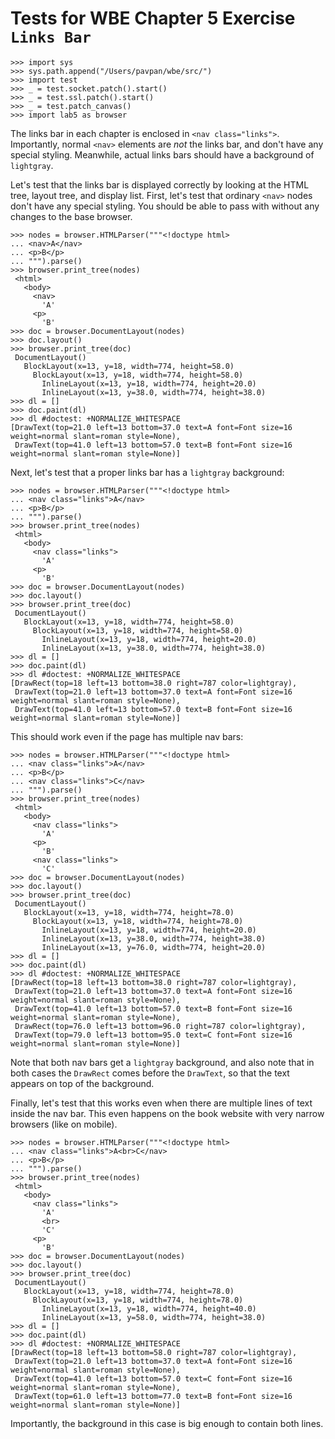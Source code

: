 Tests for WBE Chapter 5 Exercise `Links Bar`
============================================

    >>> import sys
    >>> sys.path.append("/Users/pavpan/wbe/src/")
    >>> import test
    >>> _ = test.socket.patch().start()
    >>> _ = test.ssl.patch().start()
    >>> _ = test.patch_canvas()
    >>> import lab5 as browser

The links bar in each chapter is enclosed in `<nav class="links">`.
Importantly, normal `<nav>` elements are *not* the links bar, and
don't have any special styling. Meanwhile, actual links bars should
have a background of `lightgray`.

Let's test that the links bar is displayed correctly by looking at the
HTML tree, layout tree, and display list. First, let's test that
ordinary `<nav>` nodes don't have any special styling. You should be
able to pass with without any changes to the base browser.

    >>> nodes = browser.HTMLParser("""<!doctype html>
    ... <nav>A</nav>
    ... <p>B</p>
    ... """).parse()
    >>> browser.print_tree(nodes)
     <html>
       <body>
         <nav>
           'A'
         <p>
           'B'
    >>> doc = browser.DocumentLayout(nodes)
    >>> doc.layout()
    >>> browser.print_tree(doc)
     DocumentLayout()
       BlockLayout(x=13, y=18, width=774, height=58.0)
         BlockLayout(x=13, y=18, width=774, height=58.0)
           InlineLayout(x=13, y=18, width=774, height=20.0)
           InlineLayout(x=13, y=38.0, width=774, height=38.0)
    >>> dl = []
    >>> doc.paint(dl)
    >>> dl #doctest: +NORMALIZE_WHITESPACE
    [DrawText(top=21.0 left=13 bottom=37.0 text=A font=Font size=16 weight=normal slant=roman style=None),
     DrawText(top=41.0 left=13 bottom=57.0 text=B font=Font size=16 weight=normal slant=roman style=None)]

Next, let's test that a proper links bar has a `lightgray` background:

    >>> nodes = browser.HTMLParser("""<!doctype html>
    ... <nav class="links">A</nav>
    ... <p>B</p>
    ... """).parse()
    >>> browser.print_tree(nodes)
     <html>
       <body>
         <nav class="links">
           'A'
         <p>
           'B'
    >>> doc = browser.DocumentLayout(nodes)
    >>> doc.layout()
    >>> browser.print_tree(doc)
     DocumentLayout()
       BlockLayout(x=13, y=18, width=774, height=58.0)
         BlockLayout(x=13, y=18, width=774, height=58.0)
           InlineLayout(x=13, y=18, width=774, height=20.0)
           InlineLayout(x=13, y=38.0, width=774, height=38.0)
    >>> dl = []
    >>> doc.paint(dl)
    >>> dl #doctest: +NORMALIZE_WHITESPACE
    [DrawRect(top=18 left=13 bottom=38.0 right=787 color=lightgray),
     DrawText(top=21.0 left=13 bottom=37.0 text=A font=Font size=16 weight=normal slant=roman style=None),
     DrawText(top=41.0 left=13 bottom=57.0 text=B font=Font size=16 weight=normal slant=roman style=None)]

This should work even if the page has multiple nav bars:

    >>> nodes = browser.HTMLParser("""<!doctype html>
    ... <nav class="links">A</nav>
    ... <p>B</p>
    ... <nav class="links">C</nav>
    ... """).parse()
    >>> browser.print_tree(nodes)
     <html>
       <body>
         <nav class="links">
           'A'
         <p>
           'B'
         <nav class="links">
           'C'
    >>> doc = browser.DocumentLayout(nodes)
    >>> doc.layout()
    >>> browser.print_tree(doc)
     DocumentLayout()
       BlockLayout(x=13, y=18, width=774, height=78.0)
         BlockLayout(x=13, y=18, width=774, height=78.0)
           InlineLayout(x=13, y=18, width=774, height=20.0)
           InlineLayout(x=13, y=38.0, width=774, height=38.0)
           InlineLayout(x=13, y=76.0, width=774, height=20.0)
    >>> dl = []
    >>> doc.paint(dl)
    >>> dl #doctest: +NORMALIZE_WHITESPACE
    [DrawRect(top=18 left=13 bottom=38.0 right=787 color=lightgray),
     DrawText(top=21.0 left=13 bottom=37.0 text=A font=Font size=16 weight=normal slant=roman style=None),
     DrawText(top=41.0 left=13 bottom=57.0 text=B font=Font size=16 weight=normal slant=roman style=None),
     DrawRect(top=76.0 left=13 bottom=96.0 right=787 color=lightgray),
     DrawText(top=79.0 left=13 bottom=95.0 text=C font=Font size=16 weight=normal slant=roman style=None)]

Note that both nav bars get a `lightgray` background, and also note
that in both cases the `DrawRect` comes before the `DrawText`, so that
the text appears on top of the background.

Finally, let's test that this works even when there are multiple lines
of text inside the nav bar. This even happens on the book website with
very narrow browsers (like on mobile).

    >>> nodes = browser.HTMLParser("""<!doctype html>
    ... <nav class="links">A<br>C</nav>
    ... <p>B</p>
    ... """).parse()
    >>> browser.print_tree(nodes)
     <html>
       <body>
         <nav class="links">
           'A'
           <br>
           'C'
         <p>
           'B'
    >>> doc = browser.DocumentLayout(nodes)
    >>> doc.layout()
    >>> browser.print_tree(doc)
     DocumentLayout()
       BlockLayout(x=13, y=18, width=774, height=78.0)
         BlockLayout(x=13, y=18, width=774, height=78.0)
           InlineLayout(x=13, y=18, width=774, height=40.0)
           InlineLayout(x=13, y=58.0, width=774, height=38.0)
    >>> dl = []
    >>> doc.paint(dl)
    >>> dl #doctest: +NORMALIZE_WHITESPACE
    [DrawRect(top=18 left=13 bottom=58.0 right=787 color=lightgray),
     DrawText(top=21.0 left=13 bottom=37.0 text=A font=Font size=16 weight=normal slant=roman style=None),
     DrawText(top=41.0 left=13 bottom=57.0 text=C font=Font size=16 weight=normal slant=roman style=None),
     DrawText(top=61.0 left=13 bottom=77.0 text=B font=Font size=16 weight=normal slant=roman style=None)]
     
Importantly, the background in this case is big enough to contain both lines.
